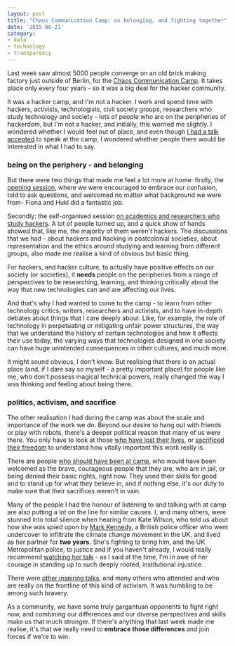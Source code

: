 ```yaml
---
layout: post
title: "Chaos Communication Camp: on belonging, and fighting together"
date: '2015-08-21'
category:
- data
- technology
- transparency
---
```


Last week saw almost 5000 people converge on an old brick making factory just outside of Berlin, for the [Chaos Communication Camp](https://events.ccc.de/camp/2015/). It takes place only every four years - so it was a big deal for the hacker community.

It was a hacker camp, and I'm not a hacker. I work and spend time with hackers, activists, technologists, civil society groups, researchers who study technology and society - lots of people who are on the peripheries of hackerdom, but I'm not a hacker, and initially, this worried me slightly. I wondered whether I would feel out of place, and even though [I had a talk accepted](http://zararah.net/blog/2015/08/16/marginalised-communities-in-data/) to speak at the camp, I wondered whether people there would be interested in what I had to say.

<!--more-->

### being on the periphery - and belonging

But there were two things that made me feel a lot more at home: firstly, the [opening session](https://media.ccc.de/browse/conferences/camp2015/camp2015-6981-chaos_communication_camp_opening.html#video), where we were encouraged to embrace our confusion, told to ask questions, and welcomed no matter what background we were from- Fiona and Hukl did a fantastic job.

Secondly: the self-organised session [on academics and researchers who study hackers](https://events.ccc.de/camp/2015/wiki/Session:Hackademia). A lot of people turned up, and a quick show of hands showed that, like me, the majority of them weren't hackers. The discussions that we had - about hackers and hacking in postcolonial societies, about representation and the ethics around studying and learning from different groups, also made me realise a kind of obvious but basic thing.

For hackers, and hacker culture, to actually have positive effects on our society (or societies), it **needs** people on the peripheries from a range of perspectives to be researching, learning, and thinking critically about the way that new technologies can and are affecting our lives.

And that's why I had wanted to come to the camp - to learn from other technology critics, writers, researchers and activists, and to have in-depth debates about things that I care deeply about. Like, for example, the role of technology in perpetuating or mitigating unfair power structures, the way that we understand the history of certain technologies and how it affects their use today, the varying ways that technologies designed in one society can have huge unintended consequences in other cultures, and much more.

It might sound obvious, I don't know. But realising that there is an actual place (and, if I dare say so myself - a pretty important place) for people like me, who don't possess magical technical powers, really changed the way I was thinking and feeling about being there.

### politics, activism, and sacrifice

The other realisation I had during the camp was about the scale and importance of the work we do. Beyond our desire to hang out with friends or play with robots, there's a deeper political reason that many of us were there. You only have to look at those [who have lost their lives](https://en.wikipedia.org/wiki/Aaron_Swartz), or [sacrificed their freedom](https://www.couragefound.org/who-we-support/) to understand how vitally important this work really is. 

There are people [who should have been at camp](https://en.wikipedia.org/wiki/Bassel_Khartabil), who would have been welcomed as the brave, courageous people that they are, who are in jail, or being denied their basic rights, right now. They used their skills for good and to stand up for what they believe in, and if nothing else, it's our duty to make sure that their sacrifices weren't in vain.

Many of the people I had the honour of listening to and talking with at camp are also putting a lot on the line for similar causes. I, and many others, were stunned into total silence when hearing from Kate Wilson, who told us about how she was spied upon by [Mark Kennedy](https://en.wikipedia.org/wiki/Mark_Kennedy_(police_officer)), a British police officer who went undercover to infiltrate the climate change movement in the UK, and lived as her partner for **two years.** She's fighting to bring him, and the UK Metropolitan police, to justice and if you haven't already, I would really recommend [watching her talk](https://media.ccc.de/browse/conferences/camp2015/camp2015-6741-resisting_surveillance_it_s_is_not_just_about_the_metadata.html#video) - as I said at the time, I'm in awe of her courage in standing up to such deeply rooted, institutional injustice.

There were [other inspiring talks](https://media.ccc.de/browse/conferences/camp2015/camp2015-6997-drones_ships_pills_and_the_internet.html#video), and many others who attended and who are really on the frontline of this kind of activism. It was humbling to be among such bravery.

As a community, we have some truly gargantuan opponents to fight right now, and combining our differences and our diverse perspectives and skills make us that much stronger. If there's anything that last week made me realise, it's that we really need to **embrace those differences** and join forces if we're to win.

